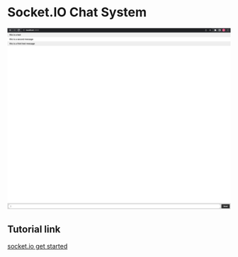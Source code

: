 # Socket.IO Chat System

![](https://raw.githubusercontent.com/AlenKrga/socket-io-chat/main/socketiochat.png?token=GHSAT0AAAAAAB7URQPBNQKDABXCG6YPP5E2ZAYOEFQ)

##  Tutorial link
[socket.io get started](https://socket.io/get-started/chat "socket.io get started")
